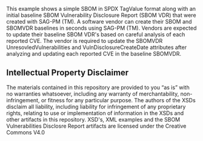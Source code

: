  This example shows a simple SBOM in SPDX TagValue format along with an initial baseline SBOM Vulnerability Disclosure Report (SBOM VDR) that were created with SAG-PM (TM). A software vendor can create their SBOM and SBOMVDR baselines in seconds using SAG-PM (TM). Vendors are expected to update their baseline SBOM VDR's based on careful analysis of each reported CVE. The vendor is required to update the SBOMVDR UnresovledVulnerabilities and VulnDisclosureCreateDate attributes after analyzing and updating each reported CVE in the baseline SBOMVDR.

 <h2>Intellectual Property Disclaimer</h2>

The materials contained in this repository are provided to you “as is” with no warranties whatsoever, including any warranty of merchantability, non-infringement, or fitness for any particular purpose. The authors of the XSDs disclaim all liability, including liability for infringement of any proprietary rights, relating to use or implementation of information in the XSDs and other artifacts in this repository.
XSD's, XML examples and the SBOM Vulnerabilities Disclosre Report artifacts are licensed under the Creative Commons V4.0 
